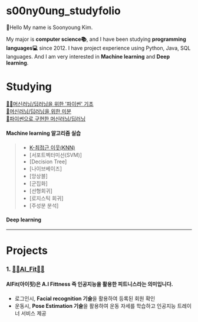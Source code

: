 # s00ny0ung_studyfolio
👋Hello My name is Soonyoung Kim.<br>

My major is **computer science📚**, and I have been studying **programming languages💻** since 2012.
I have project experience using Python, Java, SQL languages. 
And I am very interested in **Machine learning** and **Deep learning**.

# Studying
[👩‍💻머신러닝/딥러닝을 위한 '파이썬' 기초](https://velog.io/@s00ny0ung/series/%ED%8C%8C%EC%9D%B4%EC%8D%AC%EC%9C%BC%EB%A1%9C-%EA%B5%AC%ED%98%84%ED%95%98%EB%8A%94-%EB%A8%B8%EC%8B%A0%EB%9F%AC%EB%8B%9D%EB%94%A5%EB%9F%AC%EB%8B%9D)<br>
[🔢머신러닝/딥러닝을 위한 미분](https://velog.io/@s00ny0ung/series/%EB%A8%B8%EC%8B%A0%EB%9F%AC%EB%8B%9D%EB%94%A5%EB%9F%AC%EB%8B%9D%EC%9D%84-%EC%9C%84%ED%95%9C-%EB%AF%B8%EB%B6%84) <br>
[🧠파이썬으로 구현한 머신러닝/딥러닝](https://velog.io/@s00ny0ung/series/%ED%8C%8C%EC%9D%B4%EC%8D%AC%EC%9C%BC%EB%A1%9C-%EA%B5%AC%ED%98%84%ED%95%9C-%EB%A8%B8%EC%8B%A0%EB%9F%AC%EB%8B%9D%EB%94%A5%EB%9F%AC%EB%8B%9D)<br>
#### Machine learning 알고리즘 실습
>  - [K-최접근 이웃(KNN)](https://colab.research.google.com/drive/16flJowyX0FVj3zrRRCIdekPChbDR7yo7#scrollTo=i1GEbaJpurC3)
>  - [서포트벡터미선(SVM)]
>  - [Decision Tree]
>  - [나이브베이즈]
>  - [앙상블]
>  - [군집화]
>  - [선형회귀]
>  - [로지스틱 회귀]
>  - [주성분 분석]

#### Deep learning

---
# Projects
### 1. [🏋️‍♂️AI_Fit🏋️‍♀️](https://github.com/s00ny0ung/AI_Fit) 

#### AIFit(아이핏)은 A.I Fittness 즉 인공지능을 활용한 피트니스라는 의미입니다.

- 로그인시, **Facial recognition 기술**을 활용하여 등록된 회원 확인
- 운동시, **Pose Estimation 기술**을 활용하여 운동 자세를 학습하고 인공지능 트레이너 서비스 제공

